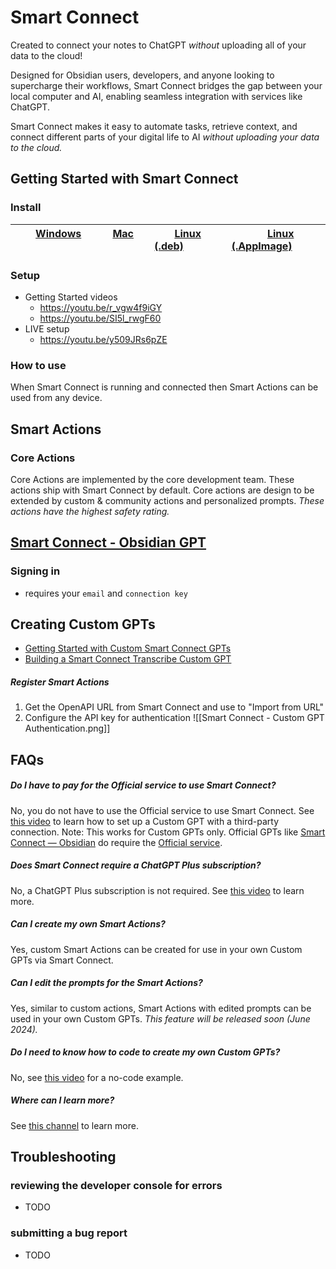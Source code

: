 # Smart Connect
Created to connect your notes to ChatGPT *without* uploading all of your data to the cloud!

Designed for Obsidian users, developers, and anyone looking to supercharge their workflows, Smart Connect bridges the gap between your local computer and AI, enabling seamless integration with services like ChatGPT. 

Smart Connect makes it easy to automate tasks, retrieve context, and connect different parts of your digital life to AI *without uploading your data to the cloud.*

## Getting Started with Smart Connect
### Install

| &nbsp;&nbsp;&nbsp;&nbsp;&nbsp;&nbsp; [Windows](https://github.com/brianpetro/smart-connect/releases/latest/download/Smart-Connect-Setup-win.exe) &nbsp;&nbsp;&nbsp;&nbsp;&nbsp;&nbsp; | &nbsp;&nbsp;&nbsp;&nbsp;&nbsp;&nbsp; [Mac](https://github.com/brianpetro/smart-connect/releases/latest/download/Smart-Connect-Setup-mac.dmg) &nbsp;&nbsp;&nbsp;&nbsp;&nbsp;&nbsp; | &nbsp;&nbsp;&nbsp;&nbsp;&nbsp;&nbsp; [Linux (.deb)](https://github.com/brianpetro/smart-connect/releases/latest/download/Smart-Connect-Setup-linux-amd64.deb) &nbsp;&nbsp;&nbsp;&nbsp;&nbsp;&nbsp; | &nbsp;&nbsp;&nbsp;&nbsp;&nbsp;&nbsp; [Linux (.AppImage)](https://github.com/brianpetro/smart-connect/releases/latest/download/Smart-Connect-Setup-linux-x86_64.AppImage) &nbsp;&nbsp;&nbsp;&nbsp;&nbsp;&nbsp; |
| ------------------------------------------------------------------------------------------------------------------------------------------------------------------------------------- | --------------------------------------------------------------------------------------------------------------------------------------------------------------------------------- | -------------------------------------------------------------------------------------------------------------------------------------------------------------------------------------------------- | ------------------------------------------------------------------------------------------------------------------------------------------------------------------------------------------------------------- |

### Setup
- Getting Started videos
	- https://youtu.be/r_vgw4f9iGY
	- https://youtu.be/SI5l_rwgF60
- LIVE setup
	- https://youtu.be/y509JRs6pZE
### How to use
When Smart Connect is running and connected then Smart Actions can be used from any device.
## Smart Actions
### Core Actions
Core Actions are implemented by the core development team. These actions ship with Smart Connect by default. Core actions are design to be extended by custom & community actions and personalized prompts.
*These actions have the highest safety rating.*

## [Smart Connect - Obsidian GPT](https://chatgpt.com/g/g-9Xb1mRJYl-smart-connect-obsidian)
### Signing in
- requires your `email` and `connection key`

## Creating Custom GPTs
- [Getting Started with Custom Smart Connect GPTs](https://www.youtube.com/watch?v=WOXGp65qTfM)
- [Building a Smart Connect Transcribe Custom GPT](https://youtu.be/j-gTQmePzt4?si=O0_ykq3kXJy3aTj2)
##### Register Smart Actions
1. Get the OpenAPI URL from Smart Connect and use to "Import from URL"
2. Configure the API key for authentication
![[Smart Connect - Custom GPT Authentication.png]]

## FAQs
##### Do I have to pay for the Official service to use Smart Connect?
No, you do not have to use the Official service to use Smart Connect. See [this video](https://youtu.be/TDUWvOc7xJo) to learn how to set up a Custom GPT with a third-party connection.
Note: This works for Custom GPTs only. Official GPTs like [Smart Connect — Obsidian](https://chatgpt.com/g/g-9Xb1mRJYl-smart-connect-obsidian) do require the [Official service](https://smartconnections.app/smart-connect/).
##### Does Smart Connect require a ChatGPT Plus subscription?
No, a ChatGPT Plus subscription is not required. See [this video](https://youtu.be/09wPTPoMuGE) to learn more.
##### Can I create my own Smart Actions?
Yes, custom Smart Actions can be created for use in your own Custom GPTs via Smart Connect.
##### Can I edit the prompts for the Smart Actions?
Yes, similar to custom actions, Smart Actions with edited prompts can be used in your own Custom GPTs.
*This feature will be released soon (June 2024).*
##### Do I need to know how to code to create my own Custom GPTs?
No, see [this video](https://youtu.be/j-gTQmePzt4?si=O0_ykq3kXJy3aTj2) for a no-code example.
##### Where can I learn more?
See [this channel](https://www.youtube.com/@WFHBrian/videos) to learn more.
## Troubleshooting
### reviewing the developer console for errors
- TODO
### submitting a bug report
- TODO

